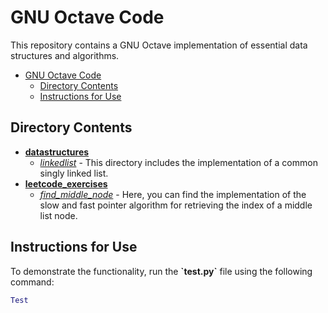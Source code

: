 # GNU Octave Code

This repository contains a GNU Octave implementation of essential data structures and algorithms.

- [GNU Octave Code](#gnu-octave-code)
  - [Directory Contents](#directory-contents)
  - [Instructions for Use](#instructions-for-use)

## Directory Contents
- [**datastructures**](./datastructures/)
  - [*linkedlist*](./datastructures/linkedlist/) - This directory includes the
  implementation of a common singly linked list.
- [**leetcode_exercises**](./leetcode_exercises/)
  - [*find_middle_node*](./leetcode_exercises/find_middle_node/) - Here, you can
  find the implementation of the slow and fast pointer algorithm for retrieving
  the index of a middle list node.

## Instructions for Use
To demonstrate the functionality, run the **\`test.py\`** file using the following
command:
```matlab
Test
```